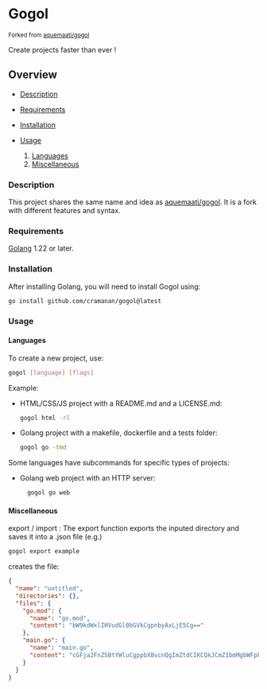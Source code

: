 # Gogol

<sub>Forked from [aquemaati/gogol](https://github.com/aquemaati/gogol)</sub>

Create projects faster than ever !

## Overview

- [Description](#description)

- [Requirements](#requirements)

- [Installation](#installation)

- [Usage](#usage)

  1. [Languages](#languages)
  2. [Miscellaneous](#miscellaneous)

### Description

This project shares the same name and idea as [aquemaati/gogol](https://github.com/aquemaati/gogol). It is a fork with different features and syntax.

### Requirements

[Golang](https://go.dev/) 1.22 or later.

### Installation

After installing Golang, you will need to install Gogol using:

```sh
go install github.com/cramanan/gogol@latest
```

### Usage

#### Languages

To create a new project, use:

```sh
gogol [language] [flags]
```

Example:

- HTML/CSS/JS project with a README.md and a LICENSE.md:

  ```sh
  gogol html -rl
  ```

- Golang project with a makefile, dockerfile and a tests folder:

  ```sh
  gogol go -tmd
  ```

Some languages have subcommands for specific types of projects:

- Golang web project with an HTTP server:

  ```sh
    gogol go web
  ```

#### Miscellaneous

export / import : The export function exports the inputed directory and saves it into a .json file (e.g.)

```sh
gogol export example
```

creates the file:

```json
{
  "name": "untitled",
  "directories": {},
  "files": {
    "go.mod": {
      "name": "go.mod",
      "content": "bW9kdWxlIHVudGl0bGVkCgpnbyAxLjE5Cg=="
    },
    "main.go": {
      "name": "main.go",
      "content": "cGFja2FnZSBtYWluCgppbXBvcnQgImZtdCIKCQkJCmZ1bmMgbWFpbigpewoJZm10LlByaW50bG4oIkhlbGxvIFdvcmxkIikKfQ=="
    }
  }
}
```
